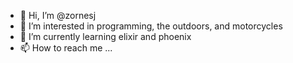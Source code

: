- 👋 Hi, I’m @zornesj
- 👀 I’m interested in programming, the outdoors, and motorcycles
- 🌱 I’m currently learning elixir and phoenix
- 📫 How to reach me ...

<!---
zornesj/zornesj is a ✨ special ✨ repository because its `README.md` (this file) appears on your GitHub profile.
You can click the Preview link to take a look at your changes.
--->
